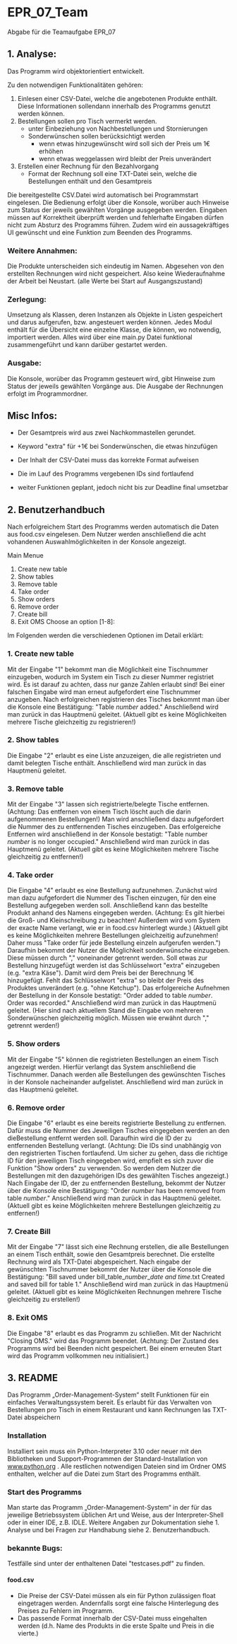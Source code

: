 # EPR_07_Team
Abgabe für die Teamaufgabe EPR_07

## 1. Analyse:
Das Programm wird objektorientiert entwickelt.

Zu den notwendigen Funktionalitäten gehören:
  1. Einlesen einer CSV-Datei, welche die angebotenen Produkte enthält. Diese Informationen sollendann innerhalb des Programms genutzt werden können.
  2. Bestellungen sollen pro Tisch vermerkt werden.
     - unter Einbeziehung von Nachbestellungen und Stornierungen
     - Sonderwünschen sollen berücksichtigt werden
       - wenn etwas hinzugewünscht wird soll sich der Preis um 1€ erhöhen
       - wenn etwas weggelassen wird bleibt der Preis unverändert
  3. Erstellen einer Rechnung für den Bezahlvorgang
     - Format der Rechnung soll eine TXT-Datei sein, welche die Bestellungen enthält und den Gesamtpreis

Die bereitgestellte CSV.Datei wird automatisch bei Programmstart eingelesen.
Die Bedienung erfolgt über die Konsole, worüber auch Hinweise zum Status der jeweils gewählten Vorgänge ausgegeben werden.
Eingaben müssen auf Korrektheit überprüft werden und fehlerhafte Eingaben dürfen nicht zum Absturz des Programms führen.
Zudem wird ein aussagekräftiges UI gewünscht und eine Funktion zum Beenden des Programms.

### Weitere Annahmen: 
Die Produkte unterscheiden sich eindeutig im Namen.
Abgesehen von den erstellten Rechnungen wird nicht gespeichert. Also keine Wiederaufnahme der Arbeit bei Neustart. (alle Werte bei Start auf Ausgangszustand)
 
### Zerlegung: 
Umsetzung als Klassen, deren Instanzen als Objekte in Listen gespeichert und darus aufgerufen, bzw. angesteuert werden können.
Jedes Modul enthält für die Übersicht eine einzelne Klasse, die können, wo notwendig, importiert werden.
Alles wird über eine main.py Datei funktional zusammengeführt und kann darüber gestartet werden.
 
### Ausgabe: 
Die Konsole, worüber das Programm gesteuert wird, gibt Hinweise zum Status der jeweils gewählten Vorgänge aus.
Die Ausgabe der Rechnungen erfolgt im Programmordner.

## Misc Infos:
- Der Gesamtpreis wird aus zwei Nachkommastellen gerundet.
- Keyword "extra" für +1€ bei Sonderwünschen, die etwas hinzufügen
- Der Inhalt der CSV-Datei muss das korrekte Format aufweisen
- Die im Lauf des Programms vergebenen IDs sind fortlaufend

- weiter Funktionen geplant, jedoch nicht bis zur Deadline final umsetzbar

## 2. Benutzerhandbuch
Nach erfolgreichem Start des Programms werden automatisch die Daten aus food.csv eingelesen.
Dem Nutzer werden anschließend die acht vohandenen Auswahlmöglichkeiten in der Konsole angezeigt.

  Main Menue
  1. Create new table
  2. Show tables
  3. Remove table
  4. Take order
  5. Show orders
  6. Remove order
  7. Create bill
  8. Exit OMS
  Choose an option \[1-8\]:

Im Folgenden werden die verschiedenen Optionen im Detail erklärt:
### 1. Create new table
Mit der Eingabe "1" bekommt man die Möglichkeit eine Tischnummer einzugeben, wodurch im System ein Tisch zu dieser Nummer registriet wird.
Es ist darauf zu achten, dass nur ganze Zahlen erlaubt sind!
Bei einer falschen Eingabe wird man erneut aufgefordert eine Tischnummer anzugeben.
Nach erfolgreichen registrieren des Tisches bekommt man über die Konsole eine Bestätigung: "Table *number* added."
Anschließend wird man zurück in das Hauptmenü geleitet.
(Aktuell gibt es keine Möglichkeiten mehrere Tische gleichzeitig zu registrieren!)

### 2. Show tables
Die Eingabe "2" erlaubt es eine Liste anzuzeigen, die alle registrieten und damit belegten Tische enthält.
Anschließend wird man zurück in das Hauptmenü geleitet.

### 3. Remove table
Mit der Eingabe "3" lassen sich registrierte/belegte Tische entfernen.
(Achtung: Das entfernen von einem Tisch löscht auch die darin aufgenommenen Bestellungen!)
Man wird anschließend dazu aufgefordert die Nummer des zu entfernenden Tisches einzugeben. Das erfolgereiche Entfernen wird anschließend in der Konsole bestatigt: "Table number *number* is no longer occupied."
Anschließend wird man zurück in das Hauptmenü geleitet.
(Aktuell gibt es keine Möglichkeiten mehrere Tische gleichzeitig zu entfernen!)

### 4. Take order
Die Eingabe "4" erlaubt es eine Bestellung aufzunehmen. Zunächst wird man dazu aufgefordert die Nummer des Tischen einzugen, für den eine Bestellung aufgegeben werden soll.
Anschließend kann das bestellte Produkt anhand des Namens eingegeben werden. (Achtung: Es gilt hierbei die Groß- und Kleinschreibung zu beachten! Außerdem wird vom System der exacte Name verlangt, wie er in food.csv hinterlegt wurde.)
(Aktuell gibt es keine Möglichkeiten mehrere Bestellungen gleichzeitig aufzunehmen! Daher muss "Take order für jede Bestellung einzeln aufgerufen werden.")
Daraufhin bekommt der Nutzer die Möglichkeit sonderwünsche einzugeben. Diese müssen durch "," voneinander getrennt werden. Soll etwas zur Bestellung hinzugefügt werden ist das Schlüsselwort "extra" einzugeben (e.g. "extra Käse"). Damit wird dem Preis bei der Berechnung 1€ hinzugefügt. Fehlt das Schlüsselwort "extra" so bleibt der Preis des Produktes unverändert (e.g. "ohne Ketchup").
Das erfolgereiche Aufnehmen der Bestellung in der Konsole bestatigt: "Order added to table *number*. Order was recorded."
Anschließend wird man zurück in das Hauptmenü geleitet.
(Hier sind nach aktuellem Stand die Eingabe von mehreren Sonderwünschen gleichzeitig möglich. Müssen wie erwähnt durch "," getrennt werden!)

### 5. Show orders
Mit der Eingabe "5" können die registrieten Bestellungen an einem Tisch angezeigt werden.
Hierfür verlangt das System anschließend die Tischnummer. Danach werden alle Bestellungen des gewünschten Tisches in der Konsole nacheinander aufgelistet.
Anschließend wird man zurück in das Hauptmenü geleitet.

### 6. Remove order
Die Eingabe "6" erlaubt es eine bereits registrierte Bestellung zu entfernen. Dafür muss die Nummer des Jeweiligen Tisches eingegeben werden an den dieBestellung entfernt werden soll. Daraufhin wird die ID der zu entfernenden Bestellung verlangt.
(Achtung: Die IDs sind unabhängig von den registrierten Tischen fortlaufend. Um sicher zu gehen, dass die richtige ID für den jeweiligen Tisch eingegeben wird, empfielt es sich zuvor die Funktion "Show orders" zu verwenden. So werden dem Nutzer die Bestellungen mit den dazugehörigen IDs des gewählten Tisches angezeigt.)
Nach Eingabe der ID, der zu entfernenden Bestellung, bekommt der Nutzer über die Konsole eine Bestätigung: "Order *number* has been removed from table *number*."
Anschließend wird man zurück in das Hauptmenü geleitet.
(Aktuell gibt es keine Möglichkeiten mehrere Bestellungen gleichzeitig zu entfernen!)

### 7. Create Bill
Mit der Eingabe "7" lässt sich eine Rechnung erstellen, die alle Bestellungen an einem Tisch enthält, sowie den Gesamtpreis berechnet. Die erstellte Rechnung wird als TXT-Datei abgespeichert. Nach eingabe der gewünschten Tischnummer bekommt der Nutzer über die Konsole die Bestätigung: "Bill saved under bill_table_*number*_*date and time*.txt
Created and saved bill for table 1."
Anschließend wird man zurück in das Hauptmenü geleitet.
(Aktuell gibt es keine Möglichkeiten Rechnungen mehrere Tische gleichzeitig zu erstellen!)

### 8. Exit OMS
Die Eingabe "8" erlaubt es das Programm zu schließen.
Mit der Nachricht "Closing OMS." wird das Programm beendet.
(Achtung: Der Zustand des Programms wird bei Beenden nicht gespeichert. Bei einem erneuten Start wird das Programm vollkommen neu initialisiert.)


## 3. README
Das Programm „Order-Management-System“ stellt Funktionen für ein einfaches Verwaltungssystem bereit.
Es erlaubt für das Verwalten von Bestellungen pro Tisch in einem Restaurant und kann Rechnungen las TXT-Datei abspeichern

### Installation
Installiert sein muss ein Python-Interpreter 3.10 oder neuer mit den Bibliotheken und Support-Programmen der Standard-Installation von www.python.org .
Alle restlichen notwendigen Dateien sind im Ordner OMS enthalten, welcher auf die Datei zum Start des Programms enthält.

### Start des Programms
Man starte das Programm „Order-Management-System“ in der für das jeweilige Betriebssystem üblichen Art und Weise, aus der Interpreter-Shell oder in einer IDE, z.B. IDLE.
Weitere Angaben zur Dokumentation siehe 1. Analyse und bei Fragen zur Handhabung siehe 2. Benutzerhandbuch.

### bekannte Bugs:
Testfälle sind unter der enthaltenen Datei "testcases.pdf" zu finden.

#### food.csv
- Die Preise der CSV-Datei müssen als ein für Python zulässigen float eingetragen werden. Andernfalls sorgt eine falsche Hinterlegung des Preises zu Fehlern im Programm.
- Das passende Format innerhalb der CSV-Datei muss eingehalten werden (d.h. Name des Produkts in die erste Spalte und Preis in die vierte.)
